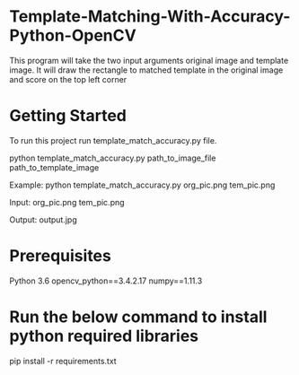 # Template-Matching-With-Accuracy-Python-OpenCV

This program will take the two input arguments original image and template image.
It will draw the rectangle to matched template in the original image and score on the top left corner

# Getting Started
To run this project run template_match_accuracy.py file.

python template_match_accuracy.py path_to_image_file path_to_template_image

Example:
python template_match_accuracy.py org_pic.png tem_pic.png

Input:
org_pic.png 
tem_pic.png

Output:
output.jpg

# Prerequisites
Python 3.6
opencv_python==3.4.2.17
numpy==1.11.3

# Run the below command to install python required libraries

pip install -r requirements.txt

